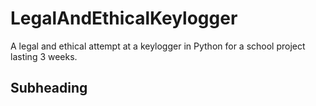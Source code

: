 # LegalAndEthicalKeylogger
A legal and ethical attempt at a keylogger in Python for a school project lasting 3 weeks. 

## Subheading
